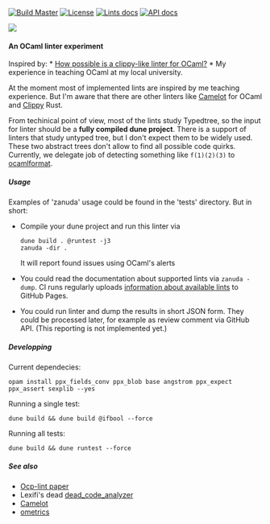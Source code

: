 [![Build Master](https://github.com/Kakadu/zanuda/actions/workflows/master_docker.yml/badge.svg?branch=master)](https://github.com/Kakadu/zanuda/actions/workflows/master_docker.yml)
[![License](https://img.shields.io/badge/license-LGPL-blue)](https://github.com/JetBrains-Research/spla/blob/master/LICENSE.md)
[![Lints docs](https://img.shields.io/badge/Implemented-lints-yellowgreen)](https://kakadu.github.io/zanuda/lints/index.html)
[![API docs](https://img.shields.io/badge/Documentation-API-yellowgreen)](https://kakadu.github.io/zanuda/api/index.html)

[![](http://github-actions.40ants.com/Kakadu/zanuda/matrix.svg)](https://github.com/Kakadu/zanuda)

#### An OCaml linter experiment

Inspired by:
    * [How possible is a clippy-like linter for OCaml?](https://discuss.ocaml.org/t/how-possible-is-a-clippy-like-linter-for-ocaml)
    * My experience in teaching OCaml at my local university.

At the moment most of implemented lints are inspired by me teaching experience. But I'm aware that there are other linters like [Camelot](https://github.com/upenn-cis1xx/camelot) for OCaml and [Clippy](https://github.com/rust-lang/rust-clippy) Rust.

From techinical point of view, most of the lints study Typedtree, so the input for linter should be a **fully compiled dune project**. There is a support of linters that study untyped tree, but I don't expect them to be widely used. These two abstract trees don't allow to find all possible code quirks. Currently, we delegate job of detecting something like `f(1)(2)(3)` to [ocamlformat](https://github.com/ocaml-ppx/ocamlformat).

##### Usage

Examples of 'zanuda' usage could be found in the 'tests' directory. But in short:

* Compile your dune project and run this linter via

    ````
    dune build . @runtest -j3
    zanuda -dir .
    ````

    It will report found issues using OCaml's alerts

* You could read the documentation about supported lints via `zanuda -dump`. CI runs regularly uploads [information about available lints](https://kakadu.github.io/zanuda/lints/index.html) to GitHub Pages.

* You could run linter and dump the results in short JSON form. They could be processed later, for example as review comment via GitHub API. (This reporting is not implemented yet.)


##### Developping

Current dependecies:

    opam install ppx_fields_conv ppx_blob base angstrom ppx_expect ppx_assert sexplib --yes

Running a single test:

    dune build && dune build @ifbool --force

Running all tests:

    dune build && dune runtest --force


##### See also

* [Ocp-lint paper](https://hal.inria.fr/hal-01352013/document)
* Lexifi's dead [dead_code_analyzer](https://github.com/LexiFi/dead_code_analyzer)
* [Camelot](https://github.com/upenn-cis1xx/camelot)
* [ometrics](https://gitlab.com/nomadic-labs/ometrics)
